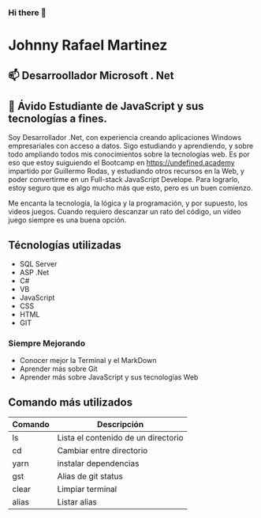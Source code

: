 ### Hi there 👋

<!--
**FrankMorro/FrankMorro** is a ✨ _special_ ✨ repository because its `README.md` (this file) appears on your GitHub profile.

Here are some ideas to get you started:

- 🔭 I’m currently working on ...
- 🌱 I’m currently learning ...
- 👯 I’m looking to collaborate on ...
- 🤔 I’m looking for help with ...
- 💬 Ask me about ...
- 📫 How to reach me: ...
- 😄 Pronouns: ...
- ⚡ Fun fact: ...
-->

# Johnny Rafael Martinez
## 📫 Desarroollador Microsoft . Net

## 🌱 Ávido Estudiante de JavaScript y sus tecnologías a fines.
Soy Desarrollador .Net, con experiencia creando aplicaciones Windows empresariales con acceso a datos. Sigo estudiando y aprendiendo, y sobre todo ampliando todos mis conocimientos sobre la tecnologías web. Es por eso que estoy suiguiendo el Bootcamp en https://undefined.academy impartido por Guillermo Rodas, y estudiando otros recursos en la Web, y poder convertirme en un Full-stack JavaScript Develope. Para lograrlo, estoy seguro que es algo mucho más que esto, pero es un buen comienzo.

Me encanta la tecnología, la lógica y la programación, y por supuesto, los videos juegos. Cuando requiero descanzar un rato del código, un video juego siempre es una buena opción.

## Técnologías utilizadas

- SQL Server
- ASP .Net
- C# 
- VB
- JavaScript
- CSS
- HTML
- GIT

### Siempre Mejorando
- Conocer mejor la Terminal y el MarkDown
- Aprender más sobre Git
- Aprender más sobre JavaScript y sus tecnologías Web

## Comando más utilizados

| Comando | Descripción                         |
|---------|-------------------------------------|
|ls       | Lista el contenido de un directorio |
|cd       | Cambiar entre directorio            |  
|yarn     | instalar dependencias               |
|gst      | Alias de git status                 |
|clear    | Limpiar terminal                    |
|alias    | Listar alias                        |
